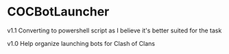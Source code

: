 # COCBotLauncher
v1.1
Converting to powershell script as I believe it's better suited for the task

v1.0
Help organize launching bots for Clash of Clans

